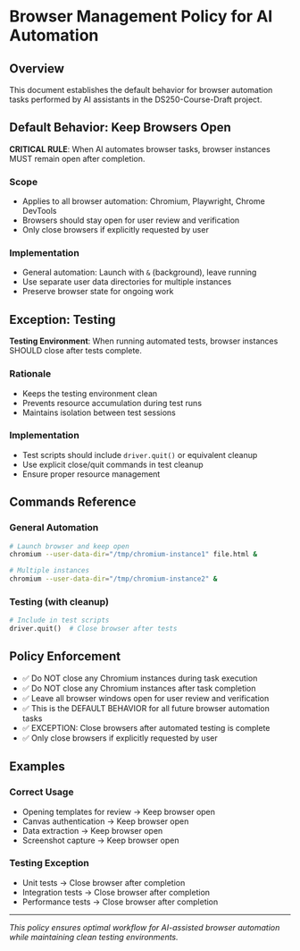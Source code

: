 # Browser Management Policy for AI Automation

## Overview

This document establishes the default behavior for browser automation tasks performed by AI assistants in the DS250-Course-Draft project.

## Default Behavior: Keep Browsers Open

**CRITICAL RULE**: When AI automates browser tasks, browser instances MUST remain open after completion.

### Scope
- Applies to all browser automation: Chromium, Playwright, Chrome DevTools
- Browsers should stay open for user review and verification
- Only close browsers if explicitly requested by user

### Implementation
- General automation: Launch with `&` (background), leave running
- Use separate user data directories for multiple instances
- Preserve browser state for ongoing work

## Exception: Testing

**Testing Environment**: When running automated tests, browser instances SHOULD close after tests complete.

### Rationale
- Keeps the testing environment clean
- Prevents resource accumulation during test runs
- Maintains isolation between test sessions

### Implementation
- Test scripts should include `driver.quit()` or equivalent cleanup
- Use explicit close/quit commands in test cleanup
- Ensure proper resource management

## Commands Reference

### General Automation
```bash
# Launch browser and keep open
chromium --user-data-dir="/tmp/chromium-instance1" file.html &

# Multiple instances
chromium --user-data-dir="/tmp/chromium-instance2" &
```

### Testing (with cleanup)
```python
# Include in test scripts
driver.quit()  # Close browser after tests
```

## Policy Enforcement

- ✅ Do NOT close any Chromium instances during task execution
- ✅ Do NOT close any Chromium instances after task completion  
- ✅ Leave all browser windows open for user review and verification
- ✅ This is the DEFAULT BEHAVIOR for all future browser automation tasks
- ✅ EXCEPTION: Close browsers after automated testing is complete
- ✅ Only close browsers if explicitly requested by user

## Examples

### Correct Usage
- Opening templates for review → Keep browser open
- Canvas authentication → Keep browser open  
- Data extraction → Keep browser open
- Screenshot capture → Keep browser open

### Testing Exception
- Unit tests → Close browser after completion
- Integration tests → Close browser after completion
- Performance tests → Close browser after completion

---

*This policy ensures optimal workflow for AI-assisted browser automation while maintaining clean testing environments.*
